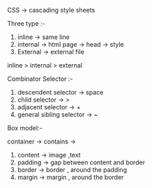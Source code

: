CSS -> cascading style sheets

Three type :-
1. inline  -> same line 
2. internal  -> html page -> head -> style
3. External  -> external file


inline > internal > external



Combinator Selector :-

1. descendent selector  -> space 
2. child selector -> >
3. adjacent selector -> +
4. general sibling selector  -> ~




Box model:-

container -> contains -> 
1. content -> image ,text
2. padding -> gap between content and border
3. border -> border , around the padding 
4. margin -> margin , around the border
